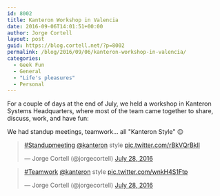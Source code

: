 ```yaml
---
id: 8002
title: Kanteron Workshop in Valencia
date: 2016-09-06T14:01:51+00:00
author: Jorge Cortell
layout: post
guid: https://blog.cortell.net/?p=8002
permalink: /blog/2016/09/06/kanteron-workshop-in-valencia/
categories:
  - Geek Fun
  - General
  - "Life's pleasures"
  - Personal
---
```

For a couple of days at the end of July, we held a workshop in Kanteron Systems Headquarters, where most of the team came together to share, discuss, work, and have fun:

We had standup meetings, teamwork... all "Kanteron Style" 😉

<blockquote class="twitter-tweet" data-lang="en">
  <p lang="en" dir="ltr">
    <a href="https://twitter.com/hashtag/Standupmeeting?src=hash">#Standupmeeting</a> <a href="https://twitter.com/kanteron">@kanteron</a> style <a href="https://t.co/rBkVQrBklI">pic.twitter.com/rBkVQrBklI</a>
  </p>
  
  <p>
    &mdash; Jorge Cortell (@jorgecortell) <a href="https://twitter.com/jorgecortell/status/758719406335729664">July 28, 2016</a>
  </p>
</blockquote>



<blockquote class="twitter-tweet" data-lang="en">
  <p lang="en" dir="ltr">
    <a href="https://twitter.com/hashtag/Teamwork?src=hash">#Teamwork</a> <a href="https://twitter.com/kanteron">@kanteron</a> style <a href="https://t.co/wnkH4S1Ftp">pic.twitter.com/wnkH4S1Ftp</a>
  </p>
  
  <p>
    &mdash; Jorge Cortell (@jorgecortell) <a href="https://twitter.com/jorgecortell/status/758665159598571520">July 28, 2016</a>
  </p>
</blockquote>